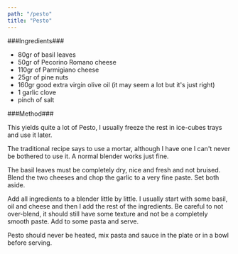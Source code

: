 ```yaml
---
path: "/pesto"
title: "Pesto"
---
```


###Ingredients###

- 80gr of basil leaves
- 50gr of Pecorino Romano cheese
- 110gr of Parmigiano cheese
- 25gr of pine nuts
- 160gr good extra virgin olive oil (it may seem a lot but it's just right)
- 1 garlic clove
- pinch of salt

###Method###

This yields quite a lot of Pesto, I usually freeze the rest in ice-cubes trays and use it later.

The traditional recipe says to use a mortar, although I have one I can't never be bothered to use it. A normal blender works just fine.

The basil leaves must be completely dry, nice and fresh and not bruised.
Blend the two cheeses and chop the garlic to a very fine paste. Set both aside.

Add all ingredients to a blender little by little. I usually start with some basil, oil and cheese and then I add the rest of the ingredients. Be careful to not over-blend, it should still have some texture and not be a completely smooth paste.
Add to some pasta and serve.

Pesto should never be heated, mix pasta and sauce in the plate or in a bowl before serving.
